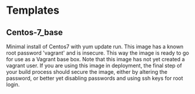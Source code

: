 Templates
=========

Centos-7_base
-------
Minimal install of Centos7 with yum update run. This image has a known
root password 'vagrant' and is insecure. This way the image is ready
to go for use as a Vagrant base box. Note that this image has not yet
created a vagrant user. If you are using this image in deployment,
the final step of your build process should secure the image, either
by altering the password, or better yet disabling passwords and using
ssh keys for root login.
